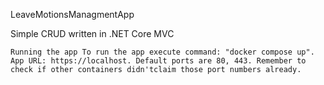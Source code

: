 LeaveMotionsManagmentApp

Simple CRUD written in .NET Core MVC

    Running the app To run the app execute command: "docker compose up". App URL: https://localhost. Default ports are 80, 443. Remember to check if other containers didn'tclaim those port numbers already.
